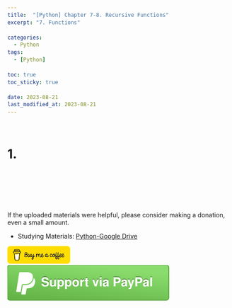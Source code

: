 ```yaml
---
title:  "[Python] Chapter 7-8. Recursive Functions"
excerpt: "7. Functions"

categories:
  - Python
tags:
  - [Python]

toc: true
toc_sticky: true
 
date: 2023-08-21
last_modified_at: 2023-08-21
---
```


&nbsp;

# 1. 


&nbsp;

&nbsp;

&nbsp;

If the uploaded materials were helpful, please consider making a donation, even a small amount.
- Studying Materials: ​[Python-Google Drive](https://drive.google.com/drive/u/3/folders/1btmxn1mWaPy8ZYZvRu2HWbiV2UKsDwLP)

[!["Buy Me A Coffee"](https://raw.githubusercontent.com/Shine-Loi/Shine-Loi.github.io/master/assets/images/Buymeacoffee.png)](https://www.buymeacoffee.com/shine_loi_lee)
[![Support via PayPal](https://raw.githubusercontent.com/Shine-Loi/Shine-Loi.github.io/41d049ca49169c961adde8f77b7d0f6981851ea3/assets/images/Paypal.svg)](https://paypal.me/goldbin0514?country.x=KR&locale.x=ko_KR)
